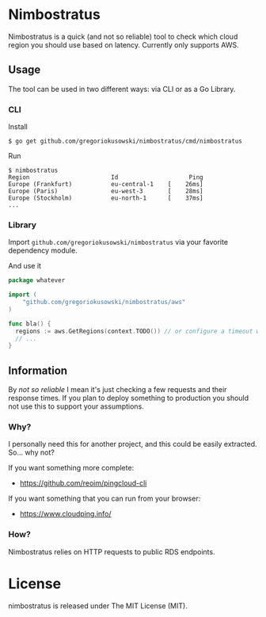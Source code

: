 # Nimbostratus

Nimbostratus is a quick (and not so reliable) tool to check which cloud region you should use based on latency.
Currently only supports AWS.

## Usage

The tool can be used in two different ways: via CLI or as a Go Library.

### CLI

Install

```
$ go get github.com/gregoriokusowski/nimbostratus/cmd/nimbostratus
```

Run

```
$ nimbostratus
Region                       Id                    Ping
Europe (Frankfurt)           eu-central-1    [    26ms]
Europe (Paris)               eu-west-3       [    28ms]
Europe (Stockholm)           eu-north-1      [    37ms]
...
```

### Library

Import `github.com/gregoriokusowski/nimbostratus` via your favorite dependency module.

And use it

```go
package whatever

import (
	"github.com/gregoriokusowski/nimbostratus/aws"
)

func bla() {
  regions := aws.GetRegions(context.TODO()) // or configure a timeout with context.WithTimeout
  // ...
}
```

## Information

By _not so reliable_ I mean it's just checking a few requests and their response times.
If you plan to deploy something to production you should not use this to support your assumptions.

### Why?

I personally need this for another project, and this could be easily extracted. So... why not?

If you want something more complete:
* https://github.com/reoim/pingcloud-cli

If you want something that you can run from your browser:
* https://www.cloudping.info/

### How?

Nimbostratus relies on HTTP requests to public RDS endpoints.

# License

nimbostratus is released under The MIT License (MIT).
